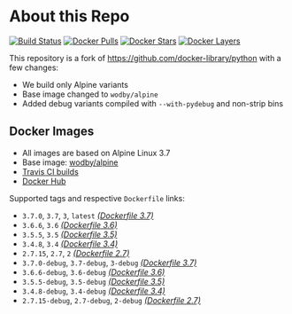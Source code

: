 # About this Repo

[![Build Status](https://travis-ci.com/wodby/base-python.svg?branch=master)](https://travis-ci.com/wodby/base-python)
[![Docker Pulls](https://img.shields.io/docker/pulls/wodby/base-python.svg)](https://hub.docker.com/r/wodby/base-python)
[![Docker Stars](https://img.shields.io/docker/stars/wodby/base-python.svg)](https://hub.docker.com/r/wodby/base-python)
[![Docker Layers](https://images.microbadger.com/badges/image/wodby/base-python.svg)](https://microbadger.com/images/wodby/base-python)

This repository is a fork of https://github.com/docker-library/python with a few changes:

* We build only Alpine variants
* Base image changed to `wodby/alpine`
* Added debug variants compiled with `--with-pydebug` and non-strip bins

## Docker Images

* All images are based on Alpine Linux 3.7
* Base image: [wodby/alpine](https://github.com/wodby/alpine)
* [Travis CI builds](https://travis-ci.com/wodby/base-python) 
* [Docker Hub](https://hub.docker.com/r/wodby/base-python)

[_(Dockerfile 3.7)_]: https://github.com/wodby/base-python/tree/master/3.7/alpine3.7/Dockerfile.wodby
[_(Dockerfile 3.6)_]: https://github.com/wodby/base-python/tree/master/3.6/alpine3.7/Dockerfile.wodby
[_(Dockerfile 3.5)_]: https://github.com/wodby/base-python/tree/master/3.5/alpine3.7/Dockerfile.wodby
[_(Dockerfile 3.4)_]: https://github.com/wodby/base-python/tree/master/3.4/alpine3.7/Dockerfile.wodby
[_(Dockerfile 2.7)_]: https://github.com/wodby/base-python/tree/master/2.7/alpine3.7/Dockerfile.wodby

Supported tags and respective `Dockerfile` links:

* `3.7.0`, `3.7`, `3`, `latest` [_(Dockerfile 3.7)_]
* `3.6.6`, `3.6` [_(Dockerfile 3.6)_]
* `3.5.5`, `3.5` [_(Dockerfile 3.5)_]
* `3.4.8`, `3.4` [_(Dockerfile 3.4)_]
* `2.7.15`, `2.7`, `2` [_(Dockerfile 2.7)_]
* `3.7.0-debug`, `3.7-debug`, `3-debug` [_(Dockerfile 3.7)_]
* `3.6.6-debug`, `3.6-debug` [_(Dockerfile 3.6)_]
* `3.5.5-debug`, `3.5-debug` [_(Dockerfile 3.5)_]
* `3.4.8-debug`, `3.4-debug` [_(Dockerfile 3.4)_]
* `2.7.15-debug`, `2.7-debug`, `2-debug` [_(Dockerfile 2.7)_]

